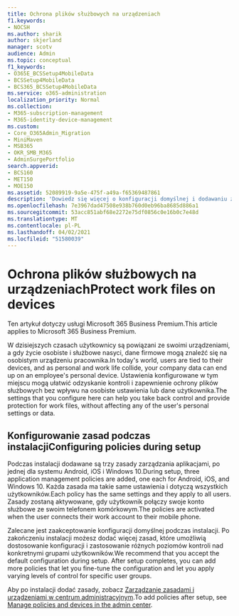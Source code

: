 ```yaml
---
title: Ochrona plików służbowych na urządzeniach
f1.keywords:
- NOCSH
ms.author: sharik
author: skjerland
manager: scotv
audience: Admin
ms.topic: conceptual
f1_keywords:
- O365E_BCSSetup4MobileData
- BCSSetup4MobileData
- BCS365_BCSSetup4MobileData
ms.service: o365-administration
localization_priority: Normal
ms.collection:
- M365-subscription-management
- M365-identity-device-management
ms.custom:
- Core_O365Admin_Migration
- MiniMaven
- MSB365
- OKR_SMB_M365
- AdminSurgePortfolio
search.appverid:
- BCS160
- MET150
- MOE150
ms.assetid: 52089919-9a5e-475f-a49a-f65369487861
description: 'Dowiedz się więcej o konfiguracji domyślnej i dodawaniu zasad zarządzania aplikacji w celu ochrony danych firmowych na osobistych urządzeniach przenośnych użytkowników. '
ms.openlocfilehash: 7e3967dad47508e938b760d0eb96ba8685d886a1
ms.sourcegitcommit: 53acc851abf68e2272e75df0856c0e16b0c7e48d
ms.translationtype: MT
ms.contentlocale: pl-PL
ms.lasthandoff: 04/02/2021
ms.locfileid: "51580039"
---
```

# <a name="protect-work-files-on-devices"></a><span data-ttu-id="1cb2d-103">Ochrona plików służbowych na urządzeniach</span><span class="sxs-lookup"><span data-stu-id="1cb2d-103">Protect work files on devices</span></span>

<span data-ttu-id="1cb2d-104">Ten artykuł dotyczy usługi Microsoft 365 Business Premium.</span><span class="sxs-lookup"><span data-stu-id="1cb2d-104">This article applies to Microsoft 365 Business Premium.</span></span>

<span data-ttu-id="1cb2d-105">W dzisiejszych czasach użytkownicy są powiązani ze swoimi urządzeniami, a gdy życie osobiste i służbowe nasyci, dane firmowe mogą znaleźć się na osobistym urządzeniu pracownika.</span><span class="sxs-lookup"><span data-stu-id="1cb2d-105">In today's world, users are tied to their devices, and as personal and work life collide, your company data can end up on an employee's personal device.</span></span> <span data-ttu-id="1cb2d-106">Ustawienia konfigurowane w tym miejscu mogą ułatwić odzyskanie kontroli i zapewnienie ochrony plików służbowych bez wpływu na osobiste ustawienia lub dane użytkownika.</span><span class="sxs-lookup"><span data-stu-id="1cb2d-106">The settings that you configure here can help you take back control and provide protection for work files, without affecting any of the user's personal settings or data.</span></span>
  
## <a name="configuring-policies-during-setup"></a><span data-ttu-id="1cb2d-107">Konfigurowanie zasad podczas instalacji</span><span class="sxs-lookup"><span data-stu-id="1cb2d-107">Configuring policies during setup</span></span>

<span data-ttu-id="1cb2d-108">Podczas instalacji dodawane są trzy zasady zarządzania aplikacjami, po jednej dla systemu Android, iOS i Windows 10.</span><span class="sxs-lookup"><span data-stu-id="1cb2d-108">During setup, three application management policies are added, one each for Android, iOS, and Windows 10.</span></span> <span data-ttu-id="1cb2d-109">Każda zasada ma takie same ustawienia i dotyczą wszystkich użytkowników.</span><span class="sxs-lookup"><span data-stu-id="1cb2d-109">Each policy has the same settings and they apply to all users.</span></span> <span data-ttu-id="1cb2d-110">Zasady zostaną aktywowane, gdy użytkownik połączy swoje konto służbowe ze swoim telefonem komórkowym.</span><span class="sxs-lookup"><span data-stu-id="1cb2d-110">The policies are activated when the user connects their work account to their mobile phone.</span></span>
  
<span data-ttu-id="1cb2d-p103">Zalecane jest zaakceptowanie konfiguracji domyślnej podczas instalacji. Po zakończeniu instalacji możesz dodać więcej zasad, które umożliwią dostosowanie konfiguracji i zastosowanie różnych poziomów kontroli nad konkretnymi grupami użytkowników.</span><span class="sxs-lookup"><span data-stu-id="1cb2d-p103">We recommend that you accept the default configuration during setup. After setup completes, you can add more policies that let you fine-tune the configuration and let you apply varying levels of control for specific user groups.</span></span>
  
<span data-ttu-id="1cb2d-113">Aby po instalacji dodać zasady, zobacz [Zarządzanie zasadami i urządzeniami w centrum administracyjnym](manage.md).</span><span class="sxs-lookup"><span data-stu-id="1cb2d-113">To add policies after setup, see [Manage policies and devices in the admin center](manage.md).</span></span>
